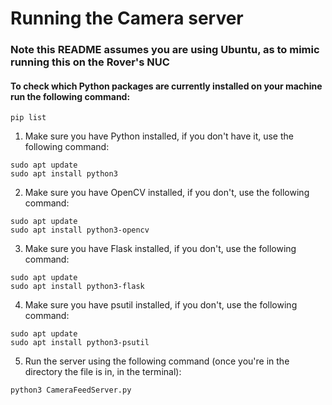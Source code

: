 # Running the Camera server

### Note this README assumes you are using Ubuntu, as to mimic running this on the Rover's NUC

#### To check which Python packages are currently installed on your machine run the following command:

```
pip list
```

1. Make sure you have Python installed, if you don't have it, use the following command:

```
sudo apt update
sudo apt install python3
```

2. Make sure you have OpenCV installed, if you don't, use the following command:

```
sudo apt update
sudo apt install python3-opencv
```

3. Make sure you have Flask installed, if you don't, use the following command:

```
sudo apt update
sudo apt install python3-flask
```

4. Make sure you have psutil installed, if you don't, use the following command:

```
sudo apt update
sudo apt install python3-psutil
```

5. Run the server using the following command (once you're in the directory the file is in, in the terminal):

```
python3 CameraFeedServer.py
```
